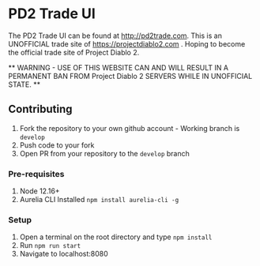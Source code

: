 # PD2 Trade UI
The PD2 Trade UI can be found at http://pd2trade.com.
This is an UNOFFICIAL trade site of https://projectdiablo2.com
. Hoping to become the official trade site of Project Diablo 2.

** WARNING - USE OF THIS WEBSITE CAN AND WILL RESULT IN A PERMANENT BAN FROM Project Diablo 2 SERVERS WHILE IN UNOFFICIAL STATE. **

## Contributing
1) Fork the repository to your own github account - Working branch is `develop`
2) Push code to your fork
3) Open PR from your repository to the `develop` branch

### Pre-requisites
1) Node 12.16+
2) Aurelia CLI Installed `npm install aurelia-cli -g`

### Setup
1) Open a terminal on the root directory and type `npm install`
2) Run `npm run start`
3) Navigate to localhost:8080
